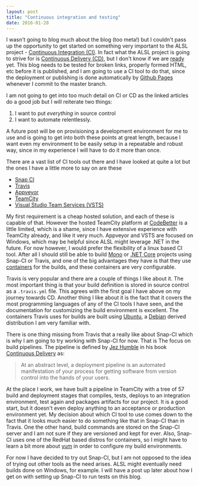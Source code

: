 ```yaml
---
layout: post
title: "Continuous integration and testing"
date: 2016-01-28
---
```

I wasn't going to blog much about the blog (too meta!) but I couldn't pass up the opportunity to get started on something very important to the ALSL project - [Continuous Integration (CI)](https://en.wikipedia.org/wiki/Continuous_integration).  In fact what the ALSL project is going to strive for is [Continuous Delivery (CD)](https://en.wikipedia.org/wiki/Continuous_delivery), but I don't know if we are [ready](https://www.go.cd/2016/01/25/are-you-ready-for-continuous-delivery.html) yet.  This blog needs to be tested for broken links, properly formed HTML, etc before it is published, and I am going to use a CI tool to do that, since the deployment or publishing is done automatically by [Github Pages](https://pages.github.com/) whenever I commit to the master branch.

I am not going to get into too much detail on CI or CD as the linked articles do a good job but I will reiterate two things:

1.  I want to put _everything_ in source control
2.  I want to automate relentlessly.

A future post will be on provisioning a development environment for me to use and is going to get into both these points at great length, because I want even my environment to be easily setup in a repeatable and robust way, since in my experience I will have to do it more than once.

There are a vast list of CI tools out there and I have looked at quite a lot but the ones I have a little more to say on are these

-  [Snap CI](https://snap-ci.com)
-  [Travis](https://travis-ci.org)
-  [Appveyor](https://www.appveyor.com)
-  [TeamCity](https://www.jetbrains.com/teamcity/)
-  [Visual Studio Team Services (VSTS)](https://www.visualstudio.com/products/visual-studio-team-services-vs)

My first requirement is a cheap hosted solution, and each of these is capable of that.  However the hosted TeamCity platform at [CodeBetter](http://codebetter.com/codebetter-ci/) is a little limited, which is a shame, since I have extensive experience with TeamCity already, and like it very much.  Appveyor and VSTS are focused on Windows, which may be helpful since ALSL might leverage .NET in the future.  For now however, I would prefer the flexibility of a linux based CI tool.  After all I should still be able to build [Mono](http://www.mono-project.com) or [.NET Core](https://dotnet.github.io) projects using Snap-CI or Travis, and one of the big advantages they have is that they use [containers](https://en.wikipedia.org/wiki/Operating-system-level_virtualization) for the builds, and these containers are very configurable.

Travis is very popular and there are a couple of things I like about it.  The most important thing is that your build definition is stored in source control as a `.travis.yml` file.  This agrees with the first goal I have above on my journey towards CD.  Another thing I like about it is the fact that it covers the most programming languages of any of the CI tools I have seen, and the documentation for customizing the build environment is excellent.  The containers Travis uses for builds are built using [Ubuntu](http://www.ubuntu.com), a [Debian](https://www.debian.org) derived distribution I am very familiar with.

There is one thing missing from Travis that a really like about Snap-CI which is why I am going to try working with Snap-CI for now.  That is The focus on build pipelines.  The pipeline is defined by [Jez Humble](http://jezhumble.net) in his book [Continuous Delivery](http://www.amazon.com/dp/0321601912?tag=contindelive-20) as:
>At an abstract level, a deployment pipeline is an automated manifestation of your process for getting software from version control into the hands of your users.

At the place I work, we have built a pipeline in TeamCity with a tree of 57 build and deployment stages that compiles, tests, deploys to an integration environment, test again and packages artifacts for our project.  It is a good start, but it doesn't even deploy anything to an acceptance or production environment yet.  My decision about which CI tool to use comes down to the fact that it looks much easier to do something like that in Snap-CI than in Travis.  One the other hand, build commands are stored on the Snap-CI server and I am not sure if they are versioned and kept for ever.  Also, Snap-CI uses one of the RedHat based distros for containers, so I might have to learn a bit more about [yum](https://en.wikipedia.org/wiki/Yellowdog_Updater,_Modified) in order to configure my build environments.

For now I have decided to try out Snap-CI, but I am not opposed to the idea of trying out other tools as the need arises.  ALSL might eventually need builds done on Windows, for example.  I will have a post up later about how I get on with setting up Snap-CI to run tests on this blog.
